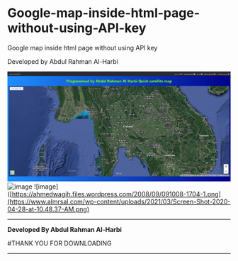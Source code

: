# Google-map-inside-html-page-without-using-API-key
Google map inside html page without using API key

Developed by Abdul Rahman Al-Harbi

![image](https://github.com/Abutamim3/Google-map-inside-html-page-without-using-API-key/blob/main/1444-10-26_04h44_53.png)
![image](https://ahmedwagih.files.wordpress.com/2008/09/091008-1704-1.png)
![image]([https://ahmedwagih.files.wordpress.com/2008/09/091008-1704-1.png](https://www.almrsal.com/wp-content/uploads/2021/03/Screen-Shot-2020-04-28-at-10.48.37-AM.png)


*******************************************************



**Developed By  Abdul Rahman Al-Harbi**



#THANK YOU FOR DOWNLOADING

*******************************************************
